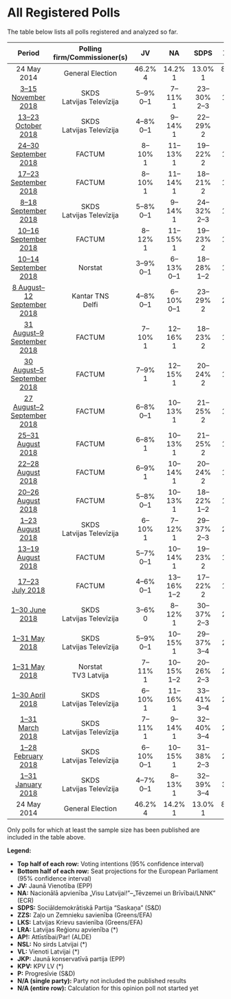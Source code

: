 # All Registered Polls

The table below lists all polls registered and analyzed so far.

| Period     | Polling firm/Commissioner(s) | JV | NA | SDPS | ZZS | LKS | LRA | AP! | NSL | VL | JKP | KPV | P |
|:----------:|:----------------------------:|:--:|:--:|:--:|:--:|:--:|:--:|:--:|:--:|:--:|:--:|:--:|:--:|
| 24 May 2014 | General Election | 46.2% <br> 4 | 14.2% <br> 1 | 13.0% <br> 1 | 8.3% <br> 1 | 6.4% <br> 1 | 2.5% <br> 0 | 2.1% <br> 0 | 0.0% <br> 0 | 0.0% <br> 0 | 0.0% <br> 0 | 0.0% <br> 0 | 0.0% <br> 0 |
| [3–15 November 2018](2018-11-15-SKDS.html) | SKDS <br> Latvijas Televīzija | 5–9% <br> 0–1 | 7–11% <br> 1 | 23–30% <br> 2–3 | 7–12% <br> 1 | 1–4% <br> 0 | 3–6% <br> 0 | 8–13% <br> 1 | N/A <br> N/A | N/A <br> N/A | 12–18% <br> 1 | 12–18% <br> 1 | 2–4% <br> 0 |
| [13–23 October 2018](2018-10-23-SKDS.html) | SKDS <br> Latvijas Televīzija | 4–8% <br> 0–1 | 9–14% <br> 1 | 22–29% <br> 2 | 6–9% <br> 0–1 | 1–3% <br> 0 | 4–8% <br> 0–1 | 10–14% <br> 1 | N/A <br> N/A | N/A <br> N/A | 11–16% <br> 1 | 13–18% <br> 1 | 1–4% <br> 0 |
| [24–30 September 2018](2018-09-30-FACTUM.html) | FACTUM | 8–10% <br> 1 | 11–13% <br> 1 | 19–22% <br> 2 | 10–12% <br> 1 | 1% <br> 0 | 2–4% <br> 0 | 12–14% <br> 1 | N/A <br> N/A | N/A <br> N/A | 14–16% <br> 1 | 11–13% <br> 1 | 2–4% <br> 0 |
| [17–23 September 2018](2018-09-23-FACTUM.html) | FACTUM | 8–10% <br> 1 | 11–14% <br> 1 | 18–21% <br> 2 | 11–14% <br> 1 | 2–3% <br> 0 | 2–4% <br> 0 | N/A <br> N/A | N/A <br> N/A | N/A <br> N/A | 15–18% <br> 1 | 10–12% <br> 1 | 2–3% <br> 0 |
| [8–18 September 2018](2018-09-18-SKDS.html) | SKDS <br> Latvijas Televīzija | 5–8% <br> 0–1 | 9–14% <br> 1 | 24–32% <br> 2–3 | 13–18% <br> 1–2 | 2–4% <br> 0 | 2–5% <br> 0 | N/A <br> N/A | 1–4% <br> 0 | N/A <br> N/A | 6–11% <br> 1 | 8–13% <br> 1 | 1–3% <br> 0 |
| [10–16 September 2018](2018-09-16-FACTUM.html) | FACTUM | 8–12% <br> 1 | 11–15% <br> 1 | 19–23% <br> 2 | 8–12% <br> 1 | 2–4% <br> 0 | 2–4% <br> 0 | N/A <br> N/A | N/A <br> N/A | N/A <br> N/A | 12–16% <br> 1 | 9–13% <br> 1 | N/A <br> N/A |
| [10–14 September 2018](2018-09-14-Norstat.html) | Norstat | 3–9% <br> 0–1 | 6–13% <br> 0–1 | 18–28% <br> 1–2 | 11–19% <br> 1–2 | 2–6% <br> 0 | 1–5% <br> 0 | 5–11% <br> 0–1 | N/A <br> N/A | N/A <br> N/A | 7–14% <br> 1 | 10–17% <br> 1 | 1–4% <br> 0 |
| [8 August–12 September 2018](2018-09-12-KantarTNS.html) | Kantar TNS <br> Delfi | 4–8% <br> 0–1 | 6–10% <br> 0–1 | 23–29% <br> 2 | 14–20% <br> 1–2 | 0–2% <br> 0 | 0–2% <br> 0 | 5–9% <br> 0–1 | 0–1% <br> 0 | N/A <br> N/A | 7–12% <br> 1 | 14–19% <br> 1 | 1–2% <br> 0 |
| [31 August–9 September 2018](2018-09-09-FACTUM.html) | FACTUM | 7–10% <br> 1 | 12–16% <br> 1 | 18–23% <br> 2 | 7–10% <br> 1 | 2–4% <br> 0 | 3–5% <br> 0 | N/A <br> N/A | N/A <br> N/A | N/A <br> N/A | 13–17% <br> 1 | 11–15% <br> 1 | 1–3% <br> 0 |
| [30 August–5 September 2018](2018-09-05-FACTUM.html) | FACTUM | 7–9% <br> 1 | 12–15% <br> 1 | 20–24% <br> 2 | 8–10% <br> 1 | 1–3% <br> 0 | 3–5% <br> 0 | N/A <br> N/A | N/A <br> N/A | N/A <br> N/A | 13–17% <br> 1 | 12–15% <br> 1 | N/A <br> N/A |
| [27 August–2 September 2018](2018-09-02-FACTUM.html) | FACTUM | 6–8% <br> 0–1 | 10–13% <br> 1 | 21–25% <br> 2 | 8–10% <br> 1 | 1–3% <br> 0 | 2–4% <br> 0 | N/A <br> N/A | N/A <br> N/A | N/A <br> N/A | 13–16% <br> 1 | 10–13% <br> 1 | 2–4% <br> 0 |
| [25–31 August 2018](2018-08-31-FACTUM.html) | FACTUM | 6–8% <br> 1 | 10–13% <br> 1 | 21–25% <br> 2 | 9–11% <br> 1 | 2–4% <br> 0 | 2–4% <br> 0 | N/A <br> N/A | N/A <br> N/A | N/A <br> N/A | 13–16% <br> 1 | 11–14% <br> 1 | N/A <br> N/A |
| [22–28 August 2018](2018-08-28-FACTUM.html) | FACTUM | 6–9% <br> 1 | 10–14% <br> 1 | 20–24% <br> 2 | 9–13% <br> 1 | 2–4% <br> 0 | 1–3% <br> 0 | N/A <br> N/A | N/A <br> N/A | N/A <br> N/A | 11–15% <br> 1 | 13–17% <br> 1 | N/A <br> N/A |
| [20–26 August 2018](2018-08-26-FACTUM.html) | FACTUM | 5–8% <br> 0–1 | 10–13% <br> 1 | 18–22% <br> 1–2 | 10–13% <br> 1 | 1–3% <br> 0 | 1–3% <br> 0 | N/A <br> N/A | N/A <br> N/A | N/A <br> N/A | 10–13% <br> 1 | 14–18% <br> 1 | 2–4% <br> 0 |
| [1–23 August 2018](2018-08-23-SKDS.html) | SKDS <br> Latvijas Televīzija | 6–10% <br> 1 | 7–12% <br> 1 | 29–37% <br> 2–3 | 15–21% <br> 1–2 | 1–3% <br> 0 | 3–6% <br> 0–1 | N/A <br> N/A | 2–4% <br> 0 | N/A <br> N/A | 3–6% <br> 0–1 | 9–14% <br> 1 | N/A <br> N/A |
| [13–19 August 2018](2018-08-19-FACTUM.html) | FACTUM | 5–7% <br> 0–1 | 10–14% <br> 1 | 19–23% <br> 2 | 10–14% <br> 1 | 3–5% <br> 0 | 3–5% <br> 0 | N/A <br> N/A | 1–2% <br> 0 | N/A <br> N/A | 9–12% <br> 1 | 14–18% <br> 1–2 | N/A <br> N/A |
| [17–23 July 2018](2018-07-23-FACTUM.html) | FACTUM | 4–6% <br> 0–1 | 13–16% <br> 1–2 | 17–22% <br> 2 | 11–14% <br> 1 | 1–3% <br> 0 | 3–5% <br> 0–1 | N/A <br> N/A | 1–2% <br> 0 | N/A <br> N/A | 9–12% <br> 1 | 13–16% <br> 1–2 | 2–4% <br> 0 |
| [1–30 June 2018](2018-06-30-SKDS.html) | SKDS <br> Latvijas Televīzija | 3–6% <br> 0 | 8–12% <br> 1 | 30–37% <br> 2–3 | 20–26% <br> 1–2 | 1–3% <br> 0 | 2–4% <br> 0 | N/A <br> N/A | 1–4% <br> 0 | N/A <br> N/A | 5–9% <br> 0–1 | 5–9% <br> 0–1 | N/A <br> N/A |
| [1–31 May 2018](2018-05-31-SKDS.html) | SKDS <br> Latvijas Televīzija | 5–9% <br> 0–1 | 10–15% <br> 1 | 29–37% <br> 3–4 | 22–29% <br> 2–3 | 1–4% <br> 0 | 2–5% <br> 0 | 4–7% <br> 0–1 | 2–4% <br> 0 | N/A <br> N/A | 3–6% <br> 0–1 | 4–7% <br> 0–1 | 0–2% <br> 0 |
| [1–31 May 2018](2018-05-31-Norstat.html) | Norstat <br> TV3 Latvija | 7–11% <br> 1 | 10–15% <br> 1–2 | 20–26% <br> 2–3 | 21–27% <br> 2–3 | N/A <br> N/A | 3–6% <br> 0–1 | 2–4% <br> 0 | 2–4% <br> 0 | N/A <br> N/A | 7–11% <br> 1 | 4–7% <br> 0–1 | N/A <br> N/A |
| [1–30 April 2018](2018-04-30-SKDS.html) | SKDS <br> Latvijas Televīzija | 6–10% <br> 1 | 11–16% <br> 1 | 33–41% <br> 3–4 | 17–24% <br> 2 | N/A <br> N/A | 3–6% <br> 0–1 | N/A <br> N/A | N/A <br> N/A | 2–5% <br> 0 | 4–8% <br> 0–1 | 3–6% <br> 0–1 | N/A <br> N/A |
| [1–31 March 2018](2018-03-31-SKDS.html) | SKDS <br> Latvijas Televīzija | 7–11% <br> 1 | 9–14% <br> 1 | 32–40% <br> 3–4 | 21–28% <br> 2 | 1–3% <br> 0 | 2–5% <br> 0 | 1–3% <br> 0 | 1–3% <br> 0 | 0–2% <br> 0 | 5–9% <br> 0–1 | 2–5% <br> 0 | N/A <br> N/A |
| [1–28 February 2018](2018-02-28-SKDS.html) | SKDS <br> Latvijas Televīzija | 6–10% <br> 0–1 | 10–15% <br> 1 | 31–38% <br> 2–3 | 20–27% <br> 1–2 | N/A <br> N/A | 2–5% <br> 0 | N/A <br> N/A | N/A <br> N/A | N/A <br> N/A | 5–9% <br> 0–1 | 2–5% <br> 0 | N/A <br> N/A |
| [1–31 January 2018](2018-01-31-SKDS.html) | SKDS <br> Latvijas Televīzija | 4–7% <br> 0–1 | 8–13% <br> 1 | 32–39% <br> 3–4 | 23–30% <br> 2–3 | N/A <br> N/A | 3–6% <br> 0–1 | N/A <br> N/A | 1–3% <br> 0 | N/A <br> N/A | 5–10% <br> 0–1 | 2–5% <br> 0 | N/A <br> N/A |
| 24 May 2014 | General Election | 46.2% <br> 4 | 14.2% <br> 1 | 13.0% <br> 1 | 8.3% <br> 1 | 6.4% <br> 1 | 2.5% <br> 0 | 2.1% <br> 0 | 0.0% <br> 0 | 0.0% <br> 0 | 0.0% <br> 0 | 0.0% <br> 0 | 0.0% <br> 0 |

Only polls for which at least the sample size has been published are included in the table above.

**Legend:**
+ **Top half of each row:** Voting intentions (95% confidence interval)
+ **Bottom half of each row:** Seat projections for the European Parliament (95% confidence interval)
+ **JV:** Jaunā Vienotība (EPP)
+ **NA:** Nacionālā apvienība „Visu Latvijai!”–„Tēvzemei un Brīvībai/LNNK” (ECR)
+ **SDPS:** Sociāldemokrātiskā Partija “Saskaņa” (S&D)
+ **ZZS:** Zaļo un Zemnieku savienība (Greens/EFA)
+ **LKS:** Latvijas Krievu savienība (Greens/EFA)
+ **LRA:** Latvijas Reģionu apvienība (*)
+ **AP!:** Attīstībai/Par! (ALDE)
+ **NSL:** No sirds Latvijai (*)
+ **VL:** Vienoti Latvijai (*)
+ **JKP:** Jaunā konservatīvā partija (EPP)
+ **KPV:** KPV LV (*)
+ **P:** Progresīvie (S&D)
+ **N/A (single party):** Party not included the published results
+ **N/A (entire row):** Calculation for this opinion poll not started yet

